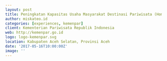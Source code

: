 ```yaml
---
layout: post
title: Peningkatan Kapasitas Usaha Masyarakat Destinasi Pariwisata (Homestay dan Digital)
author: miskateo.id
categories: [experiences, kemenpar]
client: Kementerian Pariwisata Republik Indonesia
web: http://kemenpar.go.id
logo: logo-kemenpar.svg
location: Kabupaten Aceh Selatan, Provinsi Aceh
date: '2017-05-16T10:00:00Z'
image: ''
---
```

